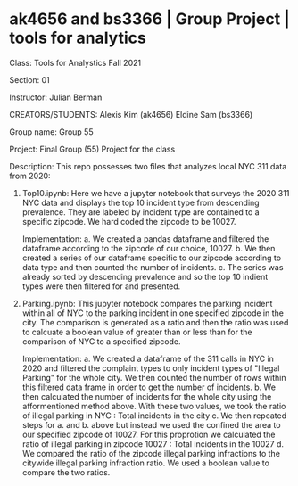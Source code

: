# ak4656 and bs3366 | Group Project | tools for analytics

Class: 
Tools for Analystics Fall 2021

Section: 
01

Instructor: 
Julian Berman 

CREATORS/STUDENTS: 
Alexis Kim (ak4656)
Eldine Sam (bs3366)

Group name: 
Group 55

Project: 
Final Group (55) Project for the class

Description: 
This repo possesses two files that analyzes local NYC 311 data from 2020:  
1. Top10.ipynb: 
    Here we have a jupyter notebook that surveys the 2020 311 NYC data and displays the top 10 incident type from descending prevalence. They are labeled by incident type are contained to a specific zipcode. We hard coded the zipcode to be 10027. 
    
    Implementation: 
        a. We created a pandas dataframe and filtered the dataframe according to the zipcode of our choice, 10027. 
        b. We then created a series of our dataframe specific to our zipcode according to data type and then counted the number of incidents.
        c. The series was already sorted by descending prevalence and so the top 10 indient types were then filtered for and presented. 
    
2. Parking.ipynb: 
    This jupyter notebook compares the parking incident within all of NYC to the parking incident in one specified zipcode in the city. The comparison is generated as a ratio and then the ratio was used to calcuate a boolean value of greater than or less than for the comparison of NYC to a specified zipcode. 

    Implementation: 
        a. We created a dataframe of the 311 calls in NYC in 2020 and filtered the complaint types to only incident types of "Illegal Parking" for the whole city. We then counted the number of rows within this filtered data frame in order to get the number of incidents. 
        b. We then calculated the number of incidents for the whole city using the afformentioned method above. With these two values, we took the ratio of illegal parking in NYC : Total incidents in the city 
        c. We then repeated steps for a. and b. above but instead we used the confined the area to our specified zipcode of 10027. For this proprotion we calculated the ratio of illegal parking in zipcode 10027 : Total incidents in the 10027
        d. We compared the ratio of the zipcode illegal parking infractions to the citywide illegal parking infraction ratio. We used a boolean value to compare the two ratios. 

